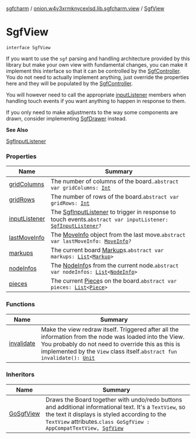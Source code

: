 [sgfcharm](../../index.md) / [onion.w4v3xrmknycexlsd.lib.sgfcharm.view](../index.md) / [SgfView](./index.md)

# SgfView

`interface SgfView`

If you want to use the `sgf` parsing and handling architecture provided by this library but make
your own view with fundamental changes, you can make it implement this interface so that it can be
controlled by the [SgfController](../../onion.w4v3xrmknycexlsd.lib.sgfcharm/-sgf-controller/index.md). You do not need to actually implement anything, just override
the properties here and they will be populated by the [SgfController](../../onion.w4v3xrmknycexlsd.lib.sgfcharm/-sgf-controller/index.md).

You will however need to call the appropriate [inputListener](input-listener.md) members when handling touch events
if you want anything to happen in response to them.

If you only need to make adjustments to the way some components are drawn, consider implementing
[SgfDrawer](../-sgf-drawer/index.md) instead.

**See Also**

[SgfInputListener](../-sgf-input-listener/index.md)

### Properties

| Name | Summary |
|---|---|
| [gridColumns](grid-columns.md) | The number of columns of the board..`abstract var gridColumns: `[`Int`](https://kotlinlang.org/api/latest/jvm/stdlib/kotlin/-int/index.html) |
| [gridRows](grid-rows.md) | The number of rows of the board.`abstract var gridRows: `[`Int`](https://kotlinlang.org/api/latest/jvm/stdlib/kotlin/-int/index.html) |
| [inputListener](input-listener.md) | The [SgfInputListener](../-sgf-input-listener/index.md) to trigger in response to touch events.`abstract var inputListener: `[`SgfInputListener`](../-sgf-input-listener/index.md)`?` |
| [lastMoveInfo](last-move-info.md) | The [MoveInfo](../../onion.w4v3xrmknycexlsd.lib.sgfcharm.handle/-move-info/index.md) object from the last move.`abstract var lastMoveInfo: `[`MoveInfo`](../../onion.w4v3xrmknycexlsd.lib.sgfcharm.handle/-move-info/index.md)`?` |
| [markups](markups.md) | The current board [Markup](../../onion.w4v3xrmknycexlsd.lib.sgfcharm.handle/-markup/index.md)s.`abstract var markups: `[`List`](https://kotlinlang.org/api/latest/jvm/stdlib/kotlin.collections/-list/index.html)`<`[`Markup`](../../onion.w4v3xrmknycexlsd.lib.sgfcharm.handle/-markup/index.md)`>` |
| [nodeInfos](node-infos.md) | The [NodeInfo](../../onion.w4v3xrmknycexlsd.lib.sgfcharm.handle/-node-info/index.md)s from the current node.`abstract var nodeInfos: `[`List`](https://kotlinlang.org/api/latest/jvm/stdlib/kotlin.collections/-list/index.html)`<`[`NodeInfo`](../../onion.w4v3xrmknycexlsd.lib.sgfcharm.handle/-node-info/index.md)`>` |
| [pieces](pieces.md) | The current [Piece](../../onion.w4v3xrmknycexlsd.lib.sgfcharm.handle/-piece/index.md)s on the board.`abstract var pieces: `[`List`](https://kotlinlang.org/api/latest/jvm/stdlib/kotlin.collections/-list/index.html)`<`[`Piece`](../../onion.w4v3xrmknycexlsd.lib.sgfcharm.handle/-piece/index.md)`>` |

### Functions

| Name | Summary |
|---|---|
| [invalidate](invalidate.md) | Make the view redraw itself. Triggered after all the information from the node was loaded into the View. You probably do not need to override this as this is implemented by the `View` class itself.`abstract fun invalidate(): `[`Unit`](https://kotlinlang.org/api/latest/jvm/stdlib/kotlin/-unit/index.html) |

### Inheritors

| Name | Summary |
|---|---|
| [GoSgfView](../-go-sgf-view/index.md) | Draws the Board together with undo/redo buttons and additional informational text. It's a `TextView`, so the text it displays is styled according to the `TextView` attributes.`class GoSgfView : AppCompatTextView, `[`SgfView`](./index.md) |
